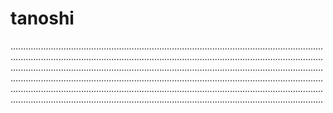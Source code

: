 # tanoshi
........................................................................................................................................................................................................................................................................................................................................................................................................................................................................................................................................................................................................................................................................................................................................................................